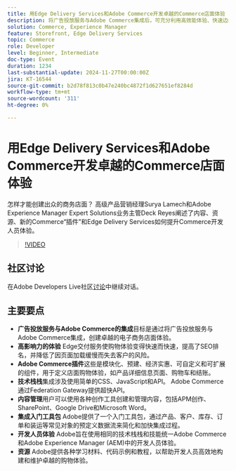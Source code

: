 ```yaml
---
title: 用Edge Delivery Services和Adobe Commerce开发卓越的Commerce店面体验
description: 将广告投放服务与Adobe Commerce集成后，可充分利用高效能体验、快速边缘投放、可自定义的Adobe Commerce下拉菜单和统一的技术栈栈来增强电子商务店面，进而改进SEO、加快页面加载速度以及实现无缝的开发人员体验。
solution: Commerce, Experience Manager
feature: Storefront, Edge Delivery Services
topic: Commerce
role: Developer
level: Beginner, Intermediate
doc-type: Event
duration: 1234
last-substantial-update: 2024-11-27T00:00:00Z
jira: KT-16544
source-git-commit: b2d78f813c0b47e240bc4872f1d627651ef8284d
workflow-type: tm+mt
source-wordcount: '311'
ht-degree: 0%

---
```



# 用Edge Delivery Services和Adobe Commerce开发卓越的Commerce店面体验

怎样才能创建出众的商务店面？ 高级产品营销经理Surya Lamech和Adobe Experience Manager Expert Solutions业务主管Deck Reyes阐述了内容、资源、新的Commerce“插件”和Edge Delivery Services如何提升Commerce开发人员体验。

>[!VIDEO](https://video.tv.adobe.com/v/3439471/?learn=on&enablevpops)

## 社区讨论

在Adobe Developers Live社区[讨论](https://adobe.ly/3Ccxkja)中继续对话。

## 主要要点

* **广告投放服务与Adobe Commerce的集成**&#x200B;目标是通过将广告投放服务与Adobe Commerce集成，创建卓越的电子商务店面体验。
* **高影响力的体验** Edge交付服务使购物体验变得快速而快速，提高了SEO排名，并降低了因页面加载缓慢而失去客户的风险。
* **Adobe Commerce插件**&#x200B;这些是模块化、预建、经济实惠、可自定义和可扩展的组件，用于定义店面购物体验，如产品详细信息页面、购物车和结账。
* **技术栈栈**&#x200B;集成涉及使用简单的CSS、JavaScript和API。 Adobe Commerce通过Federation Gateway提供超快API。
* **内容管理**&#x200B;用户可以使用各种创作工具创建和管理内容，包括APM创作、SharePoint、Google Drive和Microsoft Word。
* **集成入门工具包** Adobe提供了一个入门工具包，通过产品、客户、库存、订单和装运等常见对象的预定义数据流来简化和加快集成过程。
* **开发人员体验** Adobe旨在使用相同的技术栈栈和技能统一Adobe Commerce和Adobe Experience Manager (AEM)中的开发人员体验。
* **资源** Adobe提供各种学习材料、代码示例和教程，以帮助开发人员高效地构建和维护卓越的购物体验。

